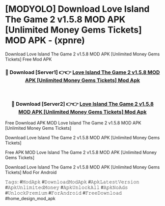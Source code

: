 # [MODYOLO] Download Love Island The Game 2 v1.5.8 MOD APK [Unlimited Money Gems Tickets] MOD APK - (xpnre)
Download Love Island The Game 2 v1.5.8 MOD APK [Unlimited Money Gems Tickets] Free Mod APK

<div align="center">
<h3>🔴 Download [Server1] 👉👉 <a href="https://apk-comot.site?title=Love_Island_The_Game_2_v1.5.8_MOD_APK_[Unlimited_Money_Gems_Tickets]">Love Island The Game 2 v1.5.8 MOD APK [Unlimited Money Gems Tickets] Mod Apk</a></h3><br>

<h3>🔴 Download [Server2] 👉👉 <a href="https://apk-comot.site?title=Love_Island_The_Game_2_v1.5.8_MOD_APK_[Unlimited_Money_Gems_Tickets]">Love Island The Game 2 v1.5.8 MOD APK [Unlimited Money Gems Tickets] Mod Apk</a></h3>
</div>


Free Download APK MOD Love Island The Game 2 v1.5.8 MOD APK [Unlimited Money Gems Tickets]

Download Love Island The Game 2 v1.5.8 MOD APK [Unlimited Money Gems Tickets] 

Free APK MOD Love Island The Game 2 v1.5.8 MOD APK [Unlimited Money Gems Tickets] 

Download Love Island The Game 2 v1.5.8 MOD APK [Unlimited Money Gems Tickets] Mod For Android

𝚃𝚊𝚐𝚜: #𝙼𝚘𝚍𝙰𝚙𝚔 #𝙳𝚘𝚠𝚗𝚕𝚘𝚊𝚍𝙼𝚘𝚍𝙰𝚙𝚔 #𝙰𝚙𝚔𝙻𝚊𝚝𝚎𝚜𝚝𝚅𝚎𝚛𝚜𝚒𝚘𝚗 #𝙰𝚙𝚔𝚄𝚗𝚕𝚒𝚖𝚒𝚝𝚎𝚍𝙼𝚘𝚗𝚎𝚢 #𝙰𝚙𝚔𝚄𝚗𝚕𝚘𝚌𝚔𝙰𝚕𝚕 #𝙰𝚙𝚔𝙽𝚘𝙰𝚍𝚜 #𝚄𝚗𝚕𝚘𝚌𝚔𝙿𝚛𝚎𝚖𝚒𝚞𝚖 #𝙵𝚘𝚛𝙰𝚗𝚍𝚛𝚘𝚒𝚍 #𝙵𝚛𝚎𝚎𝙳𝚘𝚠𝚗𝚕𝚘𝚊𝚍 #home_design_mod_apk